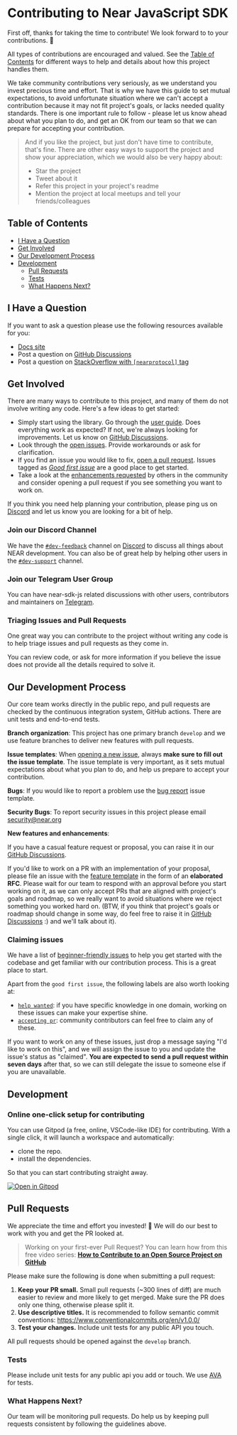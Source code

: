 # Contributing to Near JavaScript SDK

First off, thanks for taking the time to contribute! We look forward to to your contributions. 🎉

All types of contributions are encouraged and valued. See the [Table of Contents](#table-of-contents) for different ways to help and details about how this project handles them.

We take community contributions very seriously, as we understand you invest precious time and effort. That is why we have this guide to set mutual expectations, to avoid unfortunate situation where we can't accept a contribution because it may not fit project's goals, or lacks needed quality standards. There is one important rule to follow - please let us know ahead about what you plan to do, and get an OK from our team so that we can prepare for accepting your contribution.

> And if you like the project, but just don't have time to contribute, that's fine. There are other easy ways to support the project and show your appreciation, which we would also be very happy about:
> - Star the project
> - Tweet about it
> - Refer this project in your project's readme
> - Mention the project at local meetups and tell your friends/colleagues

## Table of Contents

- [I Have a Question](#i-have-a-question)
- [Get Involved](#get-involved)
- [Our Development Process](#our-development-process)
- [Development](#development)
  - [Pull Requests](#pull-requests)
  - [Tests](#tests)
  - [What Happens Next?](#what-happens-next)

## I Have a Question

If you want to ask a question please use the following resources available for you:

- [Docs site](https://docs.near.org/sdk/js/introduction)
- Post a question on [GitHub Discussions](https://github.com/near/near-sdk-js/discussions)
- Post a question on [StackOverflow with `[nearprotocol]` tag](https://stackoverflow.com/questions/tagged/nearprotocol)


## Get Involved

There are many ways to contribute to this project, and many of them do not involve writing any code. Here's a few ideas to get started:

- Simply start using the library. Go through the [user guide](https://docs.near.org/sdk/js/introduction). Does everything work as expected? If not, we're always looking for improvements. Let us know on [GitHub Discussions](https://github.com/near/near-sdk-js/discussions).
- Look through the [open issues](https://github.com/near/near-sdk-js/issues). Provide workarounds or ask for clarification.
- If you find an issue you would like to fix, [open a pull request](#pull-requests). Issues tagged as [_Good first issue_](https://github.com/near/near-sdk-js/labels/good_first_issue) are a good place to get started.
- Take a look at the [enhancements requested](https://github.com/near/near-sdk-js/labels/enhancement) by others in the community and consider opening a pull request if you see something you want to work on.

If you think you need help planning your contribution, please ping us on [Discord](https://near.chat) and let us know you are looking for a bit of help.

### Join our Discord Channel

We have the [`#dev-feedback`](https://discord.gg/XKGrd9h9TB) channel on [Discord](https://near.chat) to discuss all things about NEAR development. You can also be of great help by helping other users in the [`#dev-support`](https://discord.gg/Fy4WzwRgun) channel.

### Join our Telegram User Group
You can have near-sdk-js related discussions with other users, contributors and maintainers on [Telegram]( https://t.me/near_sdk_js).

### Triaging Issues and Pull Requests

One great way you can contribute to the project without writing any code is to help triage issues and pull requests as they come in.

You can review code, or ask for more information if you believe the issue does not provide all the details required to solve it.

## Our Development Process

Our core team works directly in the public repo, and pull requests are checked by the continuous integration system, GitHub actions. There are unit tests and end-to-end tests.

**Branch organization**: This project has one primary branch `develop` and we use feature branches to deliver new features with pull requests.

**Issue templates**: When [opening a new issue](https://github.com/near/near-sdk-js/issues/new/choose), always **make sure to fill out the issue template**. The issue template is very important, as it sets mutual expectations about what you plan to do, and help us prepare to accept your contribution.

**Bugs**: If you would like to report a problem use the [bug report](https://github.com/near/near-sdk-js/issues/new?assignees=&template=bug.yml) issue template.

**Security Bugs**: To report security issues in this project please email [security@near.org](mailto:security@near.org)

**New features and enhancements**:

If you have a casual feature request or proposal, you can raise it in our [GitHub Discussions](https://github.com/near/near-sdk-js/discussions/categories/ideas).

If you'd like to work on a PR with an implementation of your proposal, please file an issue with the [feature template](https://github.com/near/near-sdk-js/issues/new?template=feature.yml) in the form of an **elaborated RFC**. Please wait for our team to respond with an approval before you start working on it, as we can only accept PRs that are aligned with project's goals and roadmap, so we really want to avoid situations where we reject something you worked hard on. (BTW, if you think that project's goals or roadmap should change in some way, do feel free to raise it in [GitHub Discussions](https://github.com/near/near-sdk-js/discussions/) :)  and we'll talk about it). 

### Claiming issues
 
We have a list of [beginner-friendly issues](https://github.com/near/near-sdk-js/labels/good_first_issue) to help you get started with the codebase and get familiar with our contribution process. This is a great place to start.

Apart from the `good first issue`, the following labels are also worth looking at:

- [`help wanted`](https://github.com/near/near-sdk-js/labels/help%20wanted): if you have specific knowledge in one domain, working on these issues can make your expertise shine.
- [`accepting pr`](https://github.com/near/near-sdk-js/labels/status%3A%20accepting%20pr): community contributors can feel free to claim any of these.

If you want to work on any of these issues, just drop a message saying "I'd like to work on this", and we will assign the issue to you and update the issue's status as "claimed". **You are expected to send a pull request within seven days** after that, so we can still delegate the issue to someone else if you are unavailable.

## Development

### Online one-click setup for contributing

You can use Gitpod (a free, online, VSCode-like IDE) for contributing. With a single click, it will launch a workspace and automatically:

- clone the repo.
- install the dependencies.

So that you can start contributing straight away.

[![Open in Gitpod](https://gitpod.io/button/open-in-gitpod.svg)](https://gitpod.io/#https://github.com/near/near-sdk-js)

## Pull Requests

We appreciate the time and effort you invested! 🙏 We will do our best to work with you and get the PR looked at.

> Working on your first-ever Pull Request? You can learn how from this free video series:
> [**How to Contribute to an Open Source Project on GitHub**](https://egghead.io/courses/how-to-contribute-to-an-open-source-project-on-github)

Please make sure the following is done when submitting a pull request:

1. **Keep your PR small.** Small pull requests (~300 lines of diff) are much easier to review and more likely to get merged. Make sure the PR does only one thing, otherwise please split it.
2. **Use descriptive titles.** It is recommended to follow semantic commit conventions: https://www.conventionalcommits.org/en/v1.0.0/
3. **Test your changes.** Include unit tests for any public API you touch.

All pull requests should be opened against the `develop` branch.

### Tests

Please include unit tests for any public api you add or touch. We use [AVA](https://github.com/avajs/ava) for tests.

### What Happens Next?

Our team will be monitoring pull requests. Do help us by keeping pull requests consistent by following the guidelines above.
